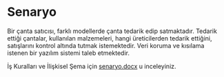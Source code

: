 # Senaryo
Bir çanta satıcısı, farklı modellerde çanta tedarik edip satmaktadır. Tedarik ettiği çantalar, kullanılan malzemeleri, hangi üreticilerden tedarik ettiğini, satışlarını kontrol altında tutmak istemektedir. Veri koruma ve kısılama istenen bir yazılım sistemi taleb etmektedir.




İş Kuralları ve İlişkisel Şema için  [senaryo.docx](senaryo.docx) u inceleyiniz. 
